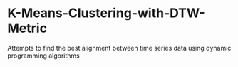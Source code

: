 # K-Means-Clustering-with-DTW-Metric
Attempts to find the best alignment between time series data using dynamic programming algorithms
